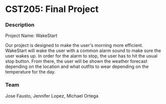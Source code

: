 # CST205: Final Project

### Description
Project Name: WakeStart

Our project is designed to make the user's morning more efficient. WakeStart will  wake the user with a common alarm sound to make sure the user wakes up. In order for the alarm to stop, the user has to hit the usual stop button. From there, the user will be shown the weather forecast depending on the location and what outfits to wear depending on the temperature for the day. 

### Team
Jose Fausto, Jennifer Lopez, Michael Ortega
